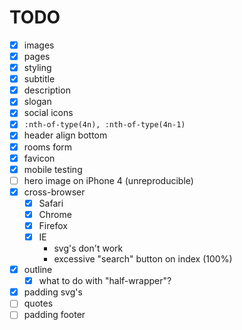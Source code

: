 # TODO

- [x] images
- [x] pages
- [x] styling
- [x] subtitle
- [x] description
- [x] slogan
- [x] social icons
- [x] `:nth-of-type(4n), :nth-of-type(4n-1)`
- [x] header align bottom
- [x] rooms form
- [x] favicon
- [x] mobile testing
- [ ] hero image on iPhone 4 (unreproducible)
- [x] cross-browser
	- [x] Safari
	- [x] Chrome
	- [x] Firefox
	- [x] IE
		* svg's don't work
		* excessive "search" button on index (100%)
- [x] outline
	- [x] what to do with "half-wrapper"?
- [x] padding svg's
- [ ] quotes
- [ ] padding footer
